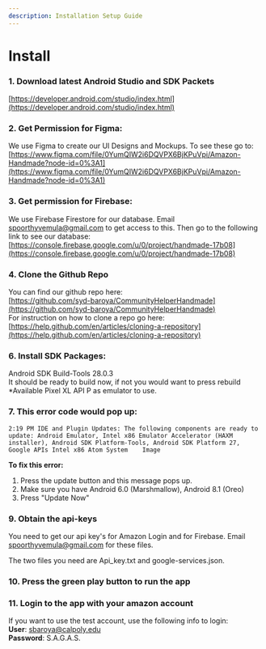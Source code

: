 ```yaml
---
description: Installation Setup Guide
---
```


# Install

### 1. Download latest Android Studio and SDK Packets

[https://developer.android.com/studio/index.html](https://developer.android.com/studio/index.html)

### 2. Get Permission for Figma:

We use Figma to create our UI Designs and Mockups. To see these go to:  
[https://www.figma.com/file/0YumQIW2i6DQVPX6BjKPuVpi/Amazon-Handmade?node-id=0%3A1](https://www.figma.com/file/0YumQIW2i6DQVPX6BjKPuVpi/Amazon-Handmade?node-id=0%3A1)

### 3. Get permission for Firebase:

We use Firebase Firestore for our database. Email spoorthyvemula@gmail.com to get access to this. Then go to the following link to see our database:  
[https://console.firebase.google.com/u/0/project/handmade-17b08](https://console.firebase.google.com/u/0/project/handmade-17b08) 

### 4. Clone the Github Repo 

You can find our github repo here:  
[https://github.com/syd-baroya/CommunityHelperHandmade](https://github.com/syd-baroya/CommunityHelperHandmade)  
For instruction on how to clone a repo go here:  
[https://help.github.com/en/articles/cloning-a-repository](https://help.github.com/en/articles/cloning-a-repository)

### 6. Install SDK Packages: 

Android SDK Build-Tools 28.0.3  
It should be ready to build now, if not you would want to press rebuild  
\*Available Pixel XL API P as emulator to use.

### 7. This error code would pop up: 

`2:19 PM IDE and Plugin Updates: The following components are ready to update: Android Emulator, Intel x86 Emulator Accelerator (HAXM installer), Android SDK Platform-Tools, Android SDK Platform 27, Google APIs Intel x86 Atom System   
Image`

**To fix this error:** 

1. Press the update button and this message pops up.
2. Make sure you have Android 6.0 \(Marshmallow\), Android 8.1 \(Oreo\)
3. Press "Update Now"

### 9. Obtain the api-keys

You need to get our api key's for Amazon Login and for Firebase. Email spoorthyvemula@gmail.com for these files. 

The two files you need are Api\_key.txt and google-services.json. 

### 10. Press the green play button to run the app

### 11. Login to the app with your amazon account

If you want to use the test account, use the following info to login:  
**User**: sbaroya@calpoly.edu  
**Password**: S.A.G.A.S.

